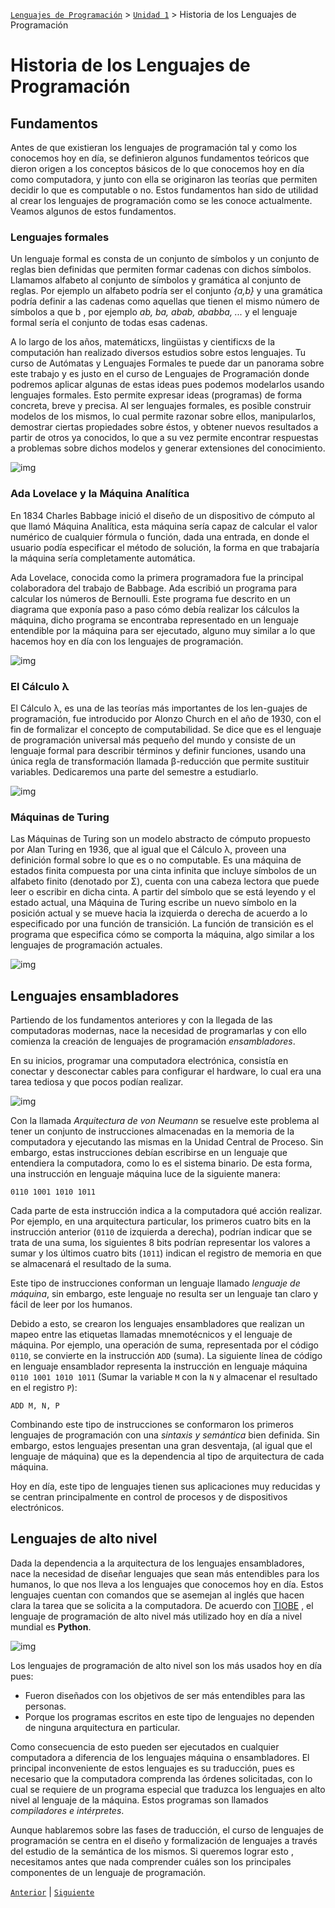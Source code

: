 [`Lenguajes de Programación`](../../README.md) > [`Unidad 1`](../README.md) > Historia de los Lenguajes de Programación

# Historia de los Lenguajes de Programación

## Fundamentos 

Antes de que existieran los lenguajes de programación tal y como los conocemos hoy en día, se definieron algunos fundamentos teóricos que dieron origen a los conceptos básicos de lo que conocemos hoy en día como computadora, y junto con ella se originaron las teorías que permiten decidir lo que es
computable o no. Estos fundamentos han sido de utilidad al crear los lenguajes
de programación como se les conoce actualmente. Veamos algunos de estos
fundamentos.

### Lenguajes formales

Un lenguaje formal es consta de un conjunto de símbolos y un conjunto de reglas bien definidas que permiten formar cadenas
con dichos símbolos. Llamamos alfabeto al conjunto de símbolos y gramática
al conjunto de reglas. Por ejemplo un alfabeto podría ser el conjunto *{a,b}* y
una gramática podría definir a las cadenas como aquellas que tienen el mismo
número de símbolos a que b , por ejemplo *ab, ba, abab, ababba, ...* y el
lenguaje formal sería el conjunto de todas esas cadenas.

A lo largo de los años, matemáticxs, lingüistas y cientificxs de la computación
han realizado diversos estudios sobre estos lenguajes. Tu curso de Autómatas
y Lenguajes Formales te puede dar un panorama sobre este trabajo y es justo
en el curso de Lenguajes de Programación donde podremos aplicar algunas
de estas ideas pues podemos modelarlos usando lenguajes formales. Esto
permite expresar ideas (programas) de forma concreta, breve y precisa. Al
ser lenguajes formales, es posible construir modelos de los mismos, lo cual
permite razonar sobre ellos, manipularlos, demostrar ciertas propiedades sobre
éstos, y obtener nuevos resultados a partir de otros ya conocidos, lo que a su
vez permite encontrar respuestas a problemas sobre dichos modelos y generar
extensiones del conocimiento.

![img](https://encrypted-tbn0.gstatic.com/images?q=tbn:ANd9GcQdUaQzL7ciMqqCNKIQmdIiZptpmw9jFZXeVQ&usqp=CAU) 

### Ada Lovelace y la Máquina Analítica 

En 1834 Charles Babbage inició el diseño de un dispositivo de cómputo al que llamó Máquina Analítica, esta máquina
sería capaz de calcular el valor numérico de cualquier fórmula o función, dada
una entrada, en donde el usuario podía especificar el método de solución, la
forma en que trabajaría la máquina sería completamente automática.

Ada Lovelace, conocida como la primera programadora fue la principal colaboradora del trabajo de Babbage. Ada escribió un programa para calcular los
números de Bernoulli. Este programa fue descrito en un diagrama que exponía
paso a paso cómo debía realizar los cálculos la máquina, dicho programa se
encontraba representado en un lenguaje entendible por la máquina para ser
ejecutado, alguno muy similar a lo que hacemos hoy en día con los lenguajes
de programación.

![img](https://encrypted-tbn0.gstatic.com/images?q=tbn:ANd9GcSWEp1lG7blbwhKFATmivRC3sF4dOt7ohhcgw&usqp=CAU) 

### El Cálculo λ 
El Cálculo λ, es una de las teorías más importantes de los len-guajes de programación, fue introducido por Alonzo Church en el año de 1930,
con el fin de formalizar el concepto de computabilidad. Se dice que es el lenguaje de programación universal más pequeño del mundo y consiste de un
lenguaje formal para describir términos y definir funciones, usando una única
regla de transformación llamada β-reducción que permite sustituir variables.
Dedicaremos una parte del semestre a estudiarlo. 

![img](https://encrypted-tbn0.gstatic.com/images?q=tbn:ANd9GcRncP2rp8DrjDnqXwCV-eVTru0g3mJX6pbHQQ&usqp=CAU) 

### Máquinas de Turing 

Las Máquinas de Turing son un modelo abstracto de
cómputo propuesto por Alan Turing en 1936, que al igual que el Cálculo λ, proveen una definición formal sobre lo que es o no computable. Es una máquina
de estados finita compuesta por una cinta infinita que incluye símbolos de un
alfabeto finito (denotado por Σ), cuenta con una cabeza lectora que puede leer
o escribir en dicha cinta. A partir del símbolo que se está leyendo y el estado
actual, una Máquina de Turing escribe un nuevo símbolo en la posición actual
y se mueve hacia la izquierda o derecha de acuerdo a lo especificado por una
función de transición. La función de transición es el programa que especifica
cómo se comporta la máquina, algo similar a los lenguajes de programación
actuales.

![img](https://encrypted-tbn0.gstatic.com/images?q=tbn:ANd9GcQ1lpwkEyC-onu6x_kbG3EYuStaGPiZ140R1g&usqp=CAU)

## Lenguajes ensambladores

Partiendo de los fundamentos anteriores y con la llegada de las computadoras
modernas, nace la necesidad de programarlas y con ello comienza la creación
de lenguajes de programación *ensambladores*. 

En su inicios, programar una computadora electrónica, consistía en conectar y
desconectar cables para configurar el hardware, lo cual era una tarea tediosa y
que pocos podían realizar. 

![img](https://encrypted-tbn0.gstatic.com/images?q=tbn:ANd9GcQuf9I-4UaJTrnMzlmSgEEngWEnJKFOSQi28w&usqp=CAU) 

Con la llamada *Arquitectura de von Neumann* se resuelve este problema al tener
un conjunto de instrucciones almacenadas en la memoria de la computadora
y ejecutando las mismas en la Unidad Central de Proceso. Sin embargo, estas
instrucciones debían escribirse en un lenguaje que entendiera la computadora,
como lo es el sistema binario. De esta forma, una instrucción en lenguaje
máquina luce de la siguiente manera:

```
0110 1001 1010 1011
```

Cada parte de esta instrucción indica a la computadora qué acción realizar.
Por ejemplo, en una arquitectura particular, los primeros cuatro bits en la
instrucción anterior (`0110` de izquierda a derecha), podrían indicar que se trata
de una suma, los siguientes 8 bits podrían representar los valores a sumar y los
últimos cuatro bits (`1011`) indican el registro de memoria en que se almacenará
el resultado de la suma.

Este tipo de instrucciones conforman un lenguaje llamado *lenguaje de máquina*, sin embargo, este lenguaje no resulta ser un lenguaje tan claro y fácil de
leer por los humanos.

Debido a esto, se crearon los lenguajes ensambladores que realizan un mapeo
entre las etiquetas llamadas mnemotécnicos y el lenguaje de máquina. Por
ejemplo, una operación de suma, representada por el código `0110`, se convierte
en la instrucción `ADD` (suma). La siguiente línea de código en lenguaje ensamblador representa la instrucción en lenguaje máquina `0110 1001 1010 1011`
(Sumar la variable `M` con la `N` y almacenar el resultado en el registro `P`):

`ADD M, N, P`

Combinando este tipo de instrucciones se conformaron los primeros lenguajes
de programación con una *sintaxis y semántica* bien definida. Sin embargo,
estos lenguajes presentan una gran desventaja, (al igual que el lenguaje de
máquina) que es la dependencia al tipo de arquitectura de cada máquina.

Hoy en día, este tipo de lenguajes tienen sus aplicaciones muy reducidas y se
centran principalmente en control de procesos y de dispositivos electrónicos.

## Lenguajes de alto nivel

Dada la dependencia a la arquitectura de los lenguajes ensambladores, nace la
necesidad de diseñar lenguajes que sean más entendibles para los humanos,
lo que nos lleva a los lenguajes que conocemos hoy en día. Estos lenguajes
cuentan con comandos que se asemejan al inglés que hacen clara la tarea que se
solicita a la computadora. De acuerdo con [TIOBE](https://www.tiobe.com/tiobe-index/) 
, el lenguaje de programación
de alto nivel más utilizado hoy en día a nivel mundial es **Python**.

![img](https://encrypted-tbn0.gstatic.com/images?q=tbn:ANd9GcSUSMLYtx8y7iAH3vS20W9n-CVmVd49aPDV0g&usqp=CAU) 

Los lenguajes de programación de alto nivel son los más usados hoy en día
pues:

- Fueron diseñados con los objetivos de ser más entendibles para las personas.
- Porque los programas escritos en este tipo de lenguajes no dependen de
ninguna arquitectura en particular.

Como consecuencia de esto pueden ser ejecutados en cualquier computadora a
diferencia de los lenguajes máquina o ensambladores. El principal inconveniente de estos lenguajes es su traducción, pues es necesario que la computadora
comprenda las órdenes solicitadas, con lo cual se requiere de un programa
especial que traduzca los lenguajes en alto nivel al lenguaje de la máquina.
Estos programas son llamados *compiladores e intérpretes*. 

Aunque hablaremos sobre las fases de traducción, el curso de lenguajes de
programación se centra en el diseño y formalización de lenguajes a través del estudio de la semántica de los mismos. Si queremos lograr esto , necesitamos
antes que nada comprender cuáles son los principales componentes de un
lenguaje de programación. 

[`Anterior`](#) | [`Siguiente`](#)
